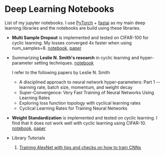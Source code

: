 # Deep Learning Notebooks

List of my jupyter notebooks. I use <a href='https://pytorch.org/' target='_blank'>PyTorch</a> + <a href='https://www.fast.ai/' target='_blank'>fastai</a> as my main deep learning libraries and the notebooks are build using these libraries.

* **Multi Sample Dropout** is implemented and tested on CIFAR-100 for cyclic learning. My losses converged 4x faster when using num_samples=8. <a href='https://github.com/KushajveerSingh/Deep-Learning-Notebooks/tree/master/Multi%20Sample%20Dropout' target='_blank'>notebook</a>, <a href='https://arxiv.org/abs/1905.09788' target='_blank'>paper</a>

* Summarizing **Leslie N. Smith's research** in cyclic learning and hyper-parameter setting techniques. <a href='https://github.com/KushajveerSingh/Deep-Learning-Notebooks/tree/master/Leslie%20N.%20Smith%20paper%20notebooks%20(fastai)' target='_blank'>notebook</a>

    I refer to the following papers by Leslie N. Smith
    * A disciplined approach to neural network hyper-parameters: Part 1 -- learning rate, batch size, momentum, and weight decay
    * Super-Convergence: Very Fast Training of Neural Networks Using Learning Rates
    * Exploring loss function topology with cyclical learning rates
    * Cyclical Learning Rates for Training Neural Networks

* **Weight Standardization** is implemented and tested on cyclic learning. I find that it does not work well with cyclic learning using CIFAR-10. <a href='https://github.com/KushajveerSingh/Deep-Learning-Notebooks/tree/master/Blog%20Posts%20Notebooks/Weight%20Standardization:%20A%20New%20Normalization%20in%20town' target='_blank'>notebook</a>, <a href='https://arxiv.org/abs/1903.10520' target='_blank'>paper</a>

* Library Tutorials
    1. <a href='https://github.com/KushajveerSingh/Deep-Learning-Notebooks/tree/master/Blog%20Posts%20Notebooks/Training%20AlexNet%20with%20tips%20and%20checks%20on%20how%20to%20train%20CNNs' target='_blank'>Training AlexNet with tips and checks on how to train CNNs</a>